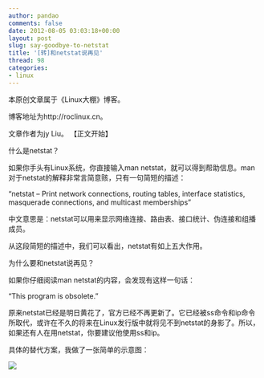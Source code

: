 ```yaml
---
author: pandao
comments: false
date: 2012-08-05 03:03:18+00:00
layout: post
slug: say-goodbye-to-netstat
title: '[转]和netstat说再见'
thread: 98
categories:
- linux
---
```


本原创文章属于《Linux大棚》博客。

博客地址为http://roclinux.cn。

文章作者为jy Liu。
【正文开始】

什么是netstat？

如果你手头有Linux系统，你直接输入man netstat，就可以得到帮助信息。man对于netstat的解释非常言简意赅，只有一句简短的描述：

“netstat – Print network connections, routing tables, interface statistics, masquerade connections, and multicast memberships”

中文意思是：netstat可以用来显示网络连接、路由表、接口统计、伪连接和组播成员。

从这段简短的描述中，我们可以看出，netstat有如上五大作用。

为什么要和netstat说再见？

如果你仔细阅读man netstat的内容，会发现有这样一句话：

“This program is obsolete.”

原来netstat已经是明日黄花了，官方已经不再更新了。它已经被ss命令和ip命令所取代，或许在不久的将来在Linux发行版中就将见不到netstat的身影了。所以，如果还有人在用netstat，你要建议他使用ss和ip。

具体的替代方案，我做了一张简单的示意图：

![](http://ihalt-wordpress.stor.sinaapp.com/uploads/2012/09/netstat_subsititute.jpg)
